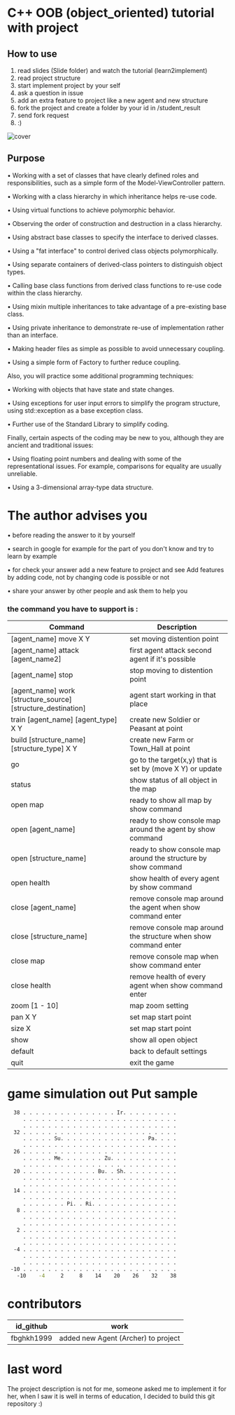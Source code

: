 ﻿C++ OOB (object_oriented) tutorial with project
==============

## How to use ##

1. read slides (Slide folder) and watch the tutorial (learn2implement)
2. read project structure
3. start implement project by your self
4. ask a question in issue
5. add an extra feature to project like a new agent and new structure
6. fork the project and create a folder by your id in /student_result
7. send fork request
8. :)

![cover](https://github.com/maze1377/CPP-object_oriented-tutorial-with-project/blob/master/ScreenShot/cover.jpg)

## Purpose ##

• Working with a set of classes that have clearly defined roles and responsibilities, such as a simple form of the Model-ViewController pattern.

• Working with a class hierarchy in which inheritance helps re-use code.

• Using virtual functions to achieve polymorphic behavior.

• Observing the order of construction and destruction in a class hierarchy.

• Using abstract base classes to specify the interface to derived classes.

• Using a "fat interface" to control derived class objects polymorphically.

• Using separate containers of derived-class pointers to distinguish object types.

• Calling base class functions from derived class functions to re-use code within the class hierarchy.

• Using mixin multiple inheritances to take advantage of a pre-existing base class.

• Using private inheritance to demonstrate re-use of implementation rather than an interface.

• Making header files as simple as possible to avoid unnecessary coupling.

• Using a simple form of Factory to further reduce coupling.


Also, you will practice some additional programming techniques:

• Working with objects that have state and state changes.

• Using exceptions for user input errors to simplify the program structure, using std::exception as a base exception class.

• Further use of the Standard Library to simplify coding.

Finally, certain aspects of the coding may be new to you, although they are ancient and traditional issues:

• Using floating point numbers and dealing with some of the representational issues. For example, comparisons for equality are
usually unreliable.

• Using a 3-dimensional array-type data structure.

# The author advises you

• before reading the answer to it by yourself

• search in google for example for the part of you don't know and try to learn by example

• for check your answer add a new feature to project and see Add features by adding code, not by changing code is possible or not

• share your answer by other people and ask them to help you

### the command you have to support is :

| Command | Description |
| --- | --- |
| [agent_name] move X Y | set moving  distention point  |
| [agent_name] attack [agent_name2] | first agent attack second agent if it's possible |
| [agent_name] stop | stop moving to distention point   |
| [agent_name] work [structure_source] [structure_destination] | agent start working in that place  |
| train [agent_name] [agent_type] X Y | create new Soldier or Peasant at point |
| build  [structure_name] [structure_type] X Y | create new Farm  or Town_Hall at point |
| go | go to the target(x,y) that is set by (move X Y) or update |
| status | show status of all object in the map |
| open map |  ready to show all map by show command  |
| open [agent_name] | ready to show console map around the agent by show command |
| open [structure_name] | ready to show console map around the structure by show command |
| open health | show health of every agent by show command |
| close [agent_name] | remove console map around the agent when  show command enter |
| close [structure_name] | remove console map around the structure when show command enter |
| close map | remove console map  when  show command enter |
| close health | remove health of every agent when  show command enter |
| zoom [1 - 10] | map zoom setting |
| pan  X Y | set map start point  |
| size  X | set map start point  |
| show | show all open object |
| default | back to default settings |
| quit | exit the game |

# game simulation out Put sample

```cmd
  38 . . . . . . . . . . . . . . . Ir. . . . . . . . .
     . . . . . . . . . . . . . . . . . . . . . . . . .
     . . . . . . . . . . . . . . . . . . . . . . . . .
  32 . . . . . . . . . . . . . . . . . . . . . . . . .
     . . . . . Su. . . . . . . . . . . . . . Pa. . . .
     . . . . . . . . . . . . . . . . . . . . . . . . .
  26 . . . . . . . . . . . . . . . . . . . . . . . . .
     . . . . . Me. . . . . . . Zu. . . . . . . . . . .
     . . . . . . . . . . . . . . . . . . . . . . . . .
  20 . . . . . . . . . . . . Bu. . Sh. . . . . . . . .
     . . . . . . . . . . . . . . . . . . . . . . . . .
     . . . . . . . . . . . . . . . . . . . . . . . . .
  14 . . . . . . . . . . . . . . . . . . . . . . . . .
     . . . . . . . . . . . . . . . . . . . . . . . . .
     . . . . . . . Pi. . Ri. . . . . . . . . . . . . .
   8 . . . . . . . . . . . . . . . . . . . . . . . . .
     . . . . . . . . . . . . . . . . . . . . . . . . .
     . . . . . . . . . . . . . . . . . . . . . . . . .
   2 . . . . . . . . . . . . . . . . . . . . . . . . .
     . . . . . . . . . . . . . . . . . . . . . . . . .
     . . . . . . . . . . . . . . . . . . . . . . . . .
  -4 . . . . . . . . . . . . . . . . . . . . . . . . .
     . . . . . . . . . . . . . . . . . . . . . . . . .
     . . . . . . . . . . . . . . . . . . . . . . . . .
 -10 . . . . . . . . . . . . . . . . . . . . . . . . .
   -10    -4     2     8    14    20    26    32    38
```
# contributors
| id_github | work |
| --- | --- |
|fbghkh1999|added new Agent (Archer) to project |

# last word

The project description is not for me, someone asked me to implement it for her, when I saw it is well in terms of education, I decided to build this git repository :)
